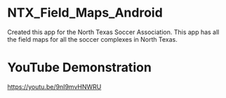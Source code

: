 # NTX_Field_Maps_Android
Created this app for the North Texas Soccer Association. This app has all the field maps for all the soccer complexes in North Texas.

# YouTube Demonstration
https://youtu.be/9nI9mvHNWRU
